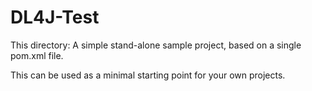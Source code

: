 # DL4J-Test

This directory: A simple stand-alone sample project, based on a single pom.xml file.

This can be used as a minimal starting point for your own projects.
